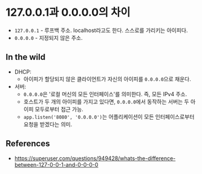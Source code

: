# 127.0.0.1과 0.0.0.0의 차이

* `127.0.0.1` - 루프백 주소. localhost라고도 한다. 스스로를 가리키는 아이피다.
* `0.0.0.0` - 지정되지 않은 주소.

## In the wild

* DHCP:
  * 아이피가 할당되지 않은 클라이언트가 자신의 아이피를 `0.0.0.0`으로 채운다.
* 서버:
  * `0.0.0.0`은 '로컬 머신의 모든 인터페이스'를 의미한다. 즉, 모든 IPv4 주소.
  * 호스트가 두 개의 아이피를 가지고 있다면, `0.0.0.0`에서 동작하는 서버는 두 아이피 모두로부터 접근 가능.
  * `app.listen('8080', '0.0.0.0')`는 어플리케이션이 모든 인터페이스로부터 요청을 받겠다는 의미.

## References

* https://superuser.com/questions/949428/whats-the-difference-between-127-0-0-1-and-0-0-0-0
